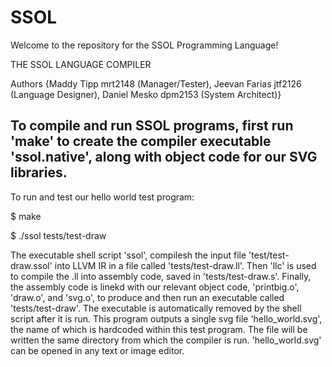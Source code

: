 # SSOL

Welcome to the repository for the SSOL Programming Language! 


THE SSOL LANGUAGE COMPILER

Authors {Maddy Tipp mrt2148 (Manager/Tester), Jeevan Farias jtf2126 (Language Designer), Daniel Mesko dpm2153 (System Architect)}


To compile and run SSOL programs, first run 'make' to create the compiler executable 'ssol.native', along with object code for our SVG libraries. 
------------------------------
To run and test our hello world test program:

$ make

$ ./ssol tests/test-draw

The executable shell script 'ssol', compilesh the input file 'test/test-draw.ssol' into LLVM IR in a file called 'tests/test-draw.ll'.
Then 'llc' is used to compile the .ll into assembly code, saved in 'tests/test-draw.s'.
Finally, the assembly code is linekd with our relevant object code, 'printbig.o', 'draw.o', and 'svg.o', to produce and then run an executable called 'tests/test-draw'. 
The executable is automatically removed by the shell script after it is run. 
This program outputs a single svg file 'hello_world.svg', the name of which is hardcoded within this test program. The file will be written the same directory from which the compiler is run.
'hello_world.svg' can be opened in any text or image editor.
